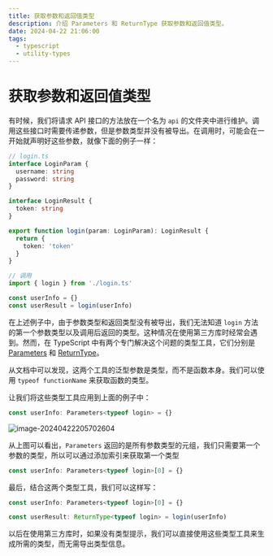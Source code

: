 ```yaml
---
title: 获取参数和返回值类型
description: 介绍 Parameters 和 ReturnType 获取参数和返回值类型。
date: 2024-04-22 21:06:00
tags:
  - typescript
  - utility-types
---
```


# 获取参数和返回值类型
有时候，我们将请求 API 接口的方法放在一个名为 `api` 的文件夹中进行维护。调用这些接口时需要传递参数，但是参数类型并没有被导出。在调用时，可能会在一开始就声明好这些参数，就像下面的例子一样：

```typescript
// login.ts
interface LoginParam {
  username: string
  password: string
}

interface LoginResult {
  token: string
}

export function login(param: LoginParam): LoginResult {
  return {
    token: 'token'
  }
}
```

```typescript
// 调用
import { login } from './login.ts'

const userInfo = {}
const userResult = login(userInfo)
```

在上述例子中，由于参数类型和返回类型没有被导出，我们无法知道 `login` 方法的第一个参数类型以及调用后返回的类型。这种情况在使用第三方库时经常会遇到。然而，在 TypeScript 中有两个专门解决这个问题的类型工具，它们分别是 [Parameters](https://www.typescriptlang.org/docs/handbook/utility-types.html#parameterstype) 和 [ReturnType](https://www.typescriptlang.org/docs/handbook/utility-types.html#returntypetype)。



从文档中可以发现，这两个工具的泛型参数是类型，而不是函数本身。我们可以使用 `typeof functionName` 来获取函数的类型。



让我们将这些类型工具应用到上面的例子中：

```typescript
const userInfo: Parameters<typeof login> = {}
```

![image-20240422205702604](https://media.sunpm.me/uPic/2024-04-22/20:57:02-LM38nZ_image-20240422205702604.png)

从上图可以看出，`Parameters` 返回的是所有参数类型的元组，我们只需要第一个参数的类型，所以可以通过添加索引来获取第一个类型

```typescript
const userInfo: Parameters<typeof login>[0] = {}
```

最后，结合这两个类型工具，我们可以这样写：

```typescript
const userInfo: Parameters<typeof login>[0] = {}

const userResult: ReturnType<typeof login> = login(userInfo)
```



以后在使用第三方库时，如果没有类型提示，我们可以直接使用这些类型工具来生成所需的类型，而无需导出类型信息。
